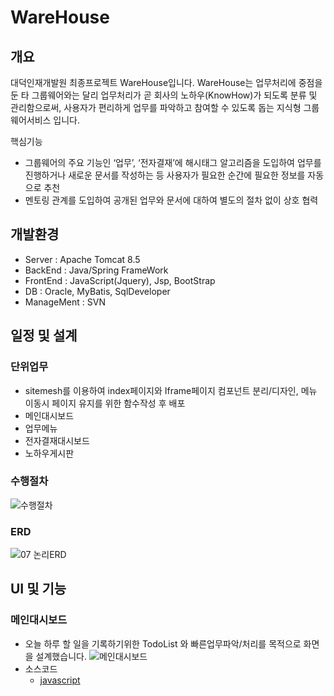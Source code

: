 # WareHouse

## 개요
대덕인재개발원 최종프로젝트 WareHouse입니다.
WareHouse는 업무처리에 중점을 둔 타 그룹웨어와는 달리 업무처리가 곧 회사의 노하우(KnowHow)가 되도록 분류 및 관리함으로써, 사용자가 편리하게 업무를 파악하고 참여할 수 있도록 돕는 지식형 그룹웨어서비스 입니다.

핵심기능
* 그룹웨어의 주요 기능인 ‘업무’, ‘전자결재’에 해시태그 알고리즘을 도입하여 업무를 진행하거나 새로운 문서를 작성하는 등 사용자가 필요한 순간에 필요한 정보를 자동으로 추천
* 멘토링 관계를 도입하여 공개된 업무와 문서에 대하여 별도의 절차 없이 상호 협력

## 개발환경
* Server : Apache Tomcat 8.5
* BackEnd : Java/Spring FrameWork
* FrontEnd : JavaScript(Jquery), Jsp, BootStrap
* DB : Oracle, MyBatis, SqlDeveloper
* ManageMent : SVN

## 일정 및 설계
### 단위업무
* sitemesh를 이용하여 index페이지와 Iframe페이지 컴포넌트 분리/디자인, 메뉴 이동시 페이지 유지를 위한 함수작성 후 배포
* 메인대시보드
* 업무메뉴
* 전자결재대시보드
* 노하우게시판

### 수행절차
![수행절차](https://user-images.githubusercontent.com/64582209/184789661-588e910a-a4ad-44dd-836f-fa9afac3bc15.PNG)

### ERD
![07 논리ERD](https://user-images.githubusercontent.com/64582209/184789727-962a80f3-1b96-47e2-ab87-a83308aafc93.png)

## UI 및 기능
### 메인대시보드
* 오늘 하루 할 일을 기록하기위한 TodoList 와 빠른업무파악/처리를 목적으로 화면을 설계했습니다.
![메인대시보드](https://user-images.githubusercontent.com/64582209/184790547-796560b9-46b1-4217-9763-103245b57d16.JPG)
* 소스코드
  * [javascript](https://github.com/jangmoonseok/WareHouse/blob/master/src/main/webapp/WEB-INF/views/common/home_js.jsp) 
